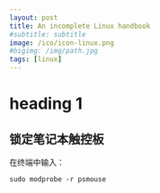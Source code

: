 ```yaml
---
layout: post
title: An incomplete Linux handbook
#subtitle: subtitle
image: /ico/icon-linux.png
#bigimg: /img/path.jpg
tags: [linux]
---
```


# heading 1
## 锁定笔记本触控板
在终端中输入：
	
~~~
sudo modprobe -r psmouse
~~~
	
